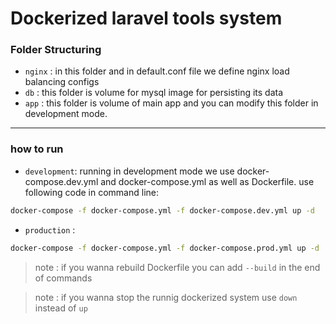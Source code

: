 # Dockerized laravel tools system

### Folder Structuring
- `nginx` : in this folder and in default.conf file we define nginx load balancing configs 
- `db` : this folder is volume for mysql image for persisting its data
- `app` : this folder is volume of main app and you can modify this folder in development mode.

---

### how to run

- `development`: running in development mode we use docker-compose.dev.yml and docker-compose.yml as well as Dockerfile. use following code in command line:

```bash
docker-compose -f docker-compose.yml -f docker-compose.dev.yml up -d 
```

- `production` : 

```bash 
docker-compose -f docker-compose.yml -f docker-compose.prod.yml up -d
```


> note : if you wanna rebuild Dockerfile you can add `--build` in the end of commands

> note : if you wanna stop the runnig dockerized system use `down` instead of `up`
